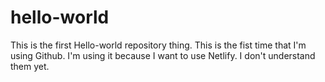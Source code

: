 # hello-world
This is the first Hello-world repository thing. 
This is the fist time that I'm using Github. I'm using it because I want to use Netlify. I don't understand them yet. 
